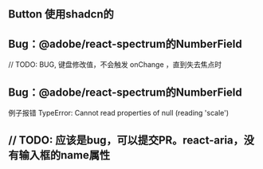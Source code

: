 
## Button 使用shadcn的

## Bug：@adobe/react-spectrum的NumberField 
// TODO: BUG, 键盘修改值，不会触发 onChange ，直到失去焦点时

## Bug：@adobe/react-spectrum的NumberField 
例子报错
TypeError: Cannot read properties of null (reading 'scale')

## // TODO: 应该是bug，可以提交PR。react-aria，没有输入框的name属性
